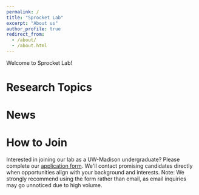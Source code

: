 ```yaml
---
permalink: /
title: "Sprocket Lab"
excerpt: "About us"
author_profile: true
redirect_from:
  - /about/
  - /about.html
---
```


Welcome to Sprocket Lab!

# Research Topics

# News

# How to Join
Interested in joining our lab as a UW-Madison undergraduate? Please complete our [application form](https://forms.gle/8dxCSvtiBYdB3EGDA). We'll contact promising candidates directly when opportunities align with your background and interests. Note: We strongly recommend using the form rather than email, as email inquiries may go unnoticed due to high volume.
